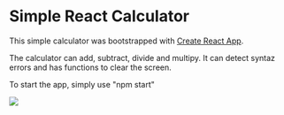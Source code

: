 # Simple React Calculator

This simple calculator was bootstrapped with [Create React App](https://github.com/facebook/create-react-app).

The calculator can add, subtract, divide and multipy. It can detect syntaz errors and has functions to clear the screen.

To start the app, simply use "npm start"


![](./public/React%20App%202(1).gif)